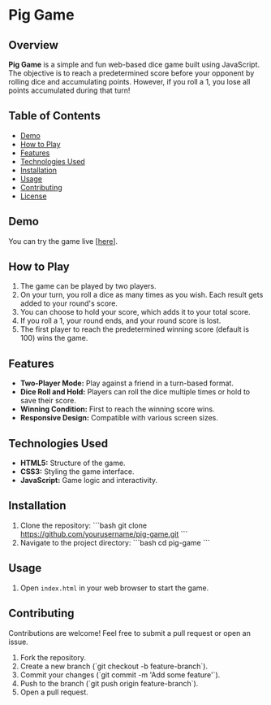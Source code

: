 
# Pig Game

## Overview

**Pig Game** is a simple and fun web-based dice game built using JavaScript. The objective is to reach a predetermined score before your opponent by rolling dice and accumulating points. However, if you roll a 1, you lose all points accumulated during that turn!

## Table of Contents

- [Demo](#demo)
- [How to Play](#how-to-play)
- [Features](#features)
- [Technologies Used](#technologies-used)
- [Installation](#installation)
- [Usage](#usage)
- [Contributing](#contributing)
- [License](#license)

## Demo

You can try the game live [[here](https://pig-game-v2.netlify.app/)].

## How to Play

1. The game can be played by two players.
2. On your turn, you roll a dice as many times as you wish. Each result gets added to your round's score.
3. You can choose to hold your score, which adds it to your total score.
4. If you roll a 1, your round ends, and your round score is lost.
5. The first player to reach the predetermined winning score (default is 100) wins the game.

## Features

- **Two-Player Mode:** Play against a friend in a turn-based format.
- **Dice Roll and Hold:** Players can roll the dice multiple times or hold to save their score.
- **Winning Condition:** First to reach the winning score wins.
- **Responsive Design:** Compatible with various screen sizes.

## Technologies Used

- **HTML5:** Structure of the game.
- **CSS3:** Styling the game interface.
- **JavaScript:** Game logic and interactivity.

## Installation

1. Clone the repository:
   \`\`\`bash
   git clone https://github.com/yourusername/pig-game.git
   \`\`\`
2. Navigate to the project directory:
   \`\`\`bash
   cd pig-game
   \`\`\`

## Usage

1. Open `index.html` in your web browser to start the game.

## Contributing

Contributions are welcome! Feel free to submit a pull request or open an issue.

1. Fork the repository.
2. Create a new branch (\`git checkout -b feature-branch\`).
3. Commit your changes (\`git commit -m 'Add some feature'\`).
4. Push to the branch (\`git push origin feature-branch\`).
5. Open a pull request.

